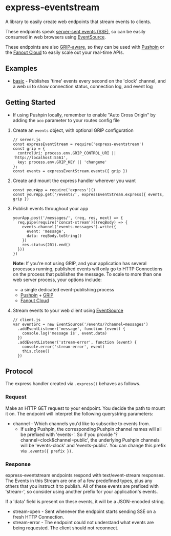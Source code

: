 # express-eventstream

A library to easily create web endpoints that stream events to clients.

These endpoints speak [server-sent events (SSE)](https://en.wikipedia.org/wiki/Server-sent_events), so can be easily consumed in web browsers using [EventSource](https://developer.mozilla.org/en-US/docs/Web/API/EventSource).

These endpoints are also [GRIP-aware](pushpin.org/docs/protocols/grip/), so they can be used with [Pushpin](http://pushpin.org/) or the [Fanout Cloud](https://fanout.io/cloud/) to easily scale out your real-time APIs.

## Examples

* [basic](./examples/basic/) - Publishes 'time' events every second on the 'clock' channel, and a web ui to show connection status, connection log, and event log

## Getting Started

* If using Pushpin locally, remember to enable "Auto Cross Origin" by adding the `aco` parameter to your routes config file

1. Create an `events` object, with optional GRIP configuration

    ```  
    // server.js
    const expressEventStream = require('express-eventstream')
    const grip = {
      controlUri: process.env.GRIP_CONTROL_URI || 'http://localhost:5561',
      key: process.env.GRIP_KEY || 'changeme'
    };
    const events = expressEventStream.events({ grip })
    ```

2. Create and mount the express handler wherever you want

    ```
    const yourApp = require('express')()
    const yourApp.get('/events/', expressEventStream.express({ events, grip })
    ```

3. Publish events throughout your app

    ```
    yourApp.post('/messages/', (req, res, next) => {
      req.pipe(require('concat-stream')((reqBody) => {
        events.channel('events-messages').write({
          event: 'message',
          data: reqBody.toString()
        })
        res.status(201).end()
      }))
    })
    ```

    **Note**: If you're not using GRIP, and your application has several processes running, published events will only go to HTTP Connections on the process that publishes the message. To scale to more than one web server process, your options include:

    * a single dedicated event-publishing process
    * [Pushpin](http://pushpin.org/) + [GRIP](http://pushpin.org/docs/protocols/grip/)
    * [Fanout Cloud](https://fanout.io/cloud/)

4. Stream events to your web client using [EventSource](https://developer.mozilla.org/en-US/docs/Web/API/EventSource)

    ```
    // client.js
    var eventSrc = new EventSource('/events/?channel=messages')
      .addEventListener('message', function (event) {
        console.log('message is', event.data)
      })
      .addEventListener('stream-error', function (event) {
        console.error('stream-error', event)
        this.close()
      })
    ```

## Protocol

The express handler created via `.express()` behaves as follows.

### Request

Make an HTTP GET request to your endpoint. You decide the path to mount it on. The endpoint will interpret the following querystring parameters:

* channel - Which channels you'd like to subscribe to events from.
  * If using Pushpin, the corresponding Pushpin channel names will all be prefixed with 'events-'. So if you provide '?channel=clock&channel=public', the underlying Pushpin channels will be 'events-clock' and 'events-public'. You can change this prefix via `.events({ prefix })`.

### Response

express-eventstream endpoints respond with text/event-stream responses. The Events in this Stream are one of a few predefined types, plus any others that you instruct it to publish. All of these events are prefixed with 'stream-', so consider using another prefix for your application's events.

If a 'data' field is present on these events, it will be a JSON-encoded string.

* stream-open - Sent whenever the endpoint starts sending SSE on a fresh HTTP Connection.
* stream-error - The endpoint could not understand what events are being requested. The client should not reconnect.
